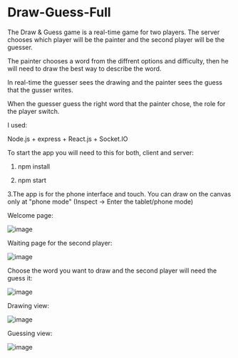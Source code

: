 # Draw-Guess-Full

The Draw & Guess game is a real-time game for two players. The server chooses which player will be the painter and the second player will be the guesser.

The painter chooses a word from the diffrent options and difficulty, then he will need to draw the best way to describe the word.

In real-time the guesser sees the drawing and the painter sees the guess that the gusser writes.

When the guesser guess the right word that the painter chose, the role for the player switch.

I used:

Node.js + express + React.js + Socket.IO

To start the app you will need to this for both, client and server:
1. npm install

2. npm start

3.The app is for the phone interface and touch. You can draw on the canvas only at "phone mode"
(Inspect -> Enter the tablet/phone mode)

Welcome page:

![image](https://user-images.githubusercontent.com/68230416/153002793-74d4a3e0-a0bc-4df3-98a2-34dd14f29c77.png)

Waiting page for the second player:

![image](https://user-images.githubusercontent.com/68230416/153004916-4473ec80-ad87-4a24-b7f3-a4a26e3fcda9.png)

Choose the word you want to draw and the second player will need the guess it:

![image](https://user-images.githubusercontent.com/68230416/153005089-058a1cf0-855b-4093-ba38-c1f55e771087.png)

Drawing view:

![image](https://user-images.githubusercontent.com/68230416/153005361-4a8e338a-fddf-4fc7-b0ba-237266d9d07b.png)

Guessing view:

![image](https://user-images.githubusercontent.com/68230416/153005473-0668b5ca-ab7e-448a-b6a5-854e45450e32.png)
